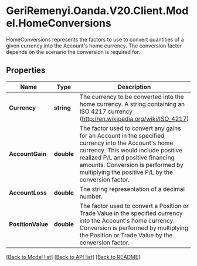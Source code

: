 # GeriRemenyi.Oanda.V20.Client.Model.HomeConversions
HomeConversions represents the factors to use to convert quantities of a given currency into the Account's home currency. The conversion factor depends on the scenario the conversion is required for.
## Properties

Name | Type | Description | Notes
------------ | ------------- | ------------- | -------------
**Currency** | **string** | The currency to be converted into the home currency. A string containing an ISO 4217 currency (http://en.wikipedia.org/wiki/ISO_4217) | [optional] 
**AccountGain** | **double** | The factor used to convert any gains for an Account in the specified currency into the Account&#39;s home currency. This would include positive realized P/L and positive financing amounts. Conversion is performed by multiplying the positive P/L by the conversion factor. | [optional] 
**AccountLoss** | **double** | The string representation of a decimal number. | [optional] 
**PositionValue** | **double** | The factor used to convert a Position or Trade Value in the specified currency into the Account&#39;s home currency. Conversion is performed by multiplying the Position or Trade Value by the conversion factor. | [optional] 

[[Back to Model list]](../README.md#documentation-for-models) [[Back to API list]](../README.md#documentation-for-api-endpoints) [[Back to README]](../README.md)

